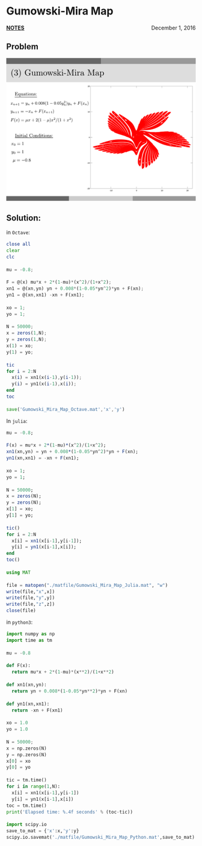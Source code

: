 # Gumowski-Mira Map

<p style="text-align:left;"><a href="../../../notes.html"><b>NOTES</b></a> <span style="float:right;">         December 1, 2016 </span></p>

## Problem

![](Gumowski-Mira-Map.png)

## Solution:

in `Octave`:

```octave
close all
clear
clc

mu = -0.8;

F = @(x) mu*x + 2*(1-mu)*(x^2)/(1+x^2);
xn1 = @(xn,yn) yn + 0.008*(1-0.05*yn^2)*yn + F(xn);
yn1 = @(xn,xn1) -xn + F(xn1);

xo = 1;
yo = 1;

N = 50000;
x = zeros(1,N);
y = zeros(1,N);
x(1) = xo;
y(1) = yo;

tic
for i = 2:N
  x(i) = xn1(x(i-1),y(i-1));
  y(i) = yn1(x(i-1),x(i));
end
toc

save('Gumowski_Mira_Map_Octave.mat','x','y')
```

In `julia`:

```julia
mu = -0.8;

F(x) = mu*x + 2*(1-mu)*(x^2)/(1+x^2);
xn1(xn,yn) = yn + 0.008*(1-0.05*yn^2)*yn + F(xn);
yn1(xn,xn1) = -xn + F(xn1);

xo = 1;
yo = 1;

N = 50000;
x = zeros(N);
y = zeros(N);
x[1] = xo;
y[1] = yo;

tic()
for i = 2:N
  x[i] = xn1(x[i-1],y[i-1]);
  y[i] = yn1(x[i-1],x[i]);
end
toc()

using MAT

file = matopen("./matfile/Gumowski_Mira_Map_Julia.mat", "w")
write(file,"x",x])
write(file,"y",y])
write(file,"z",z])
close(file)
```

in `python3`:

```python
import numpy as np
import time as tm

mu = -0.8

def F(x):
  return mu*x + 2*(1-mu)*(x**2)/(1+x**2)

def xn1(xn,yn):
  return yn + 0.008*(1-0.05*yn**2)*yn + F(xn)

def yn1(xn,xn1):
  return -xn + F(xn1)

xo = 1.0
yo = 1.0

N = 50000;
x = np.zeros(N)
y = np.zeros(N)
x[0] = xo
y[0] = yo

tic = tm.time()
for i in range(1,N):
  x[i] = xn1(x[i-1],y[i-1])
  y[i] = yn1(x[i-1],x[i]) 
toc = tm.time()
print('Elapsed time: %.4f seconds' % (toc-tic))

import scipy.io
save_to_mat = {'x':x,'y':y}
scipy.io.savemat('./matfile/Gumowski_Mira_Map_Python.mat',save_to_mat)
```